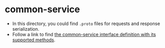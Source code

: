 # common-service

- In this directory, you could find `.proto` files for requests and response serialization.
- Follow a link to find [the common-service interface definition with its supported methods](https://beta-static.classtime.com/public-api/common-service/html/index.html).